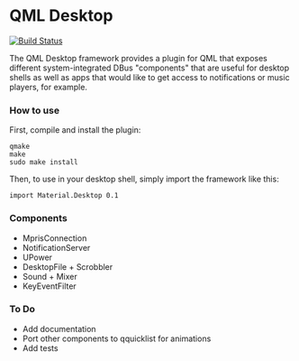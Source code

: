 QML Desktop
=====================

[![Build Status](https://travis-ci.org/papyros/qml-desktop.svg?branch=master)](https://travis-ci.org/papyros/qml-desktop)

The QML Desktop framework provides a plugin for QML that exposes different system-integrated DBus "components" that are useful for desktop shells as well as apps that would like to get access to notifications or music players, for example.

### How to use

First, compile and install the plugin:

    qmake
    make
    sudo make install

Then, to use in your desktop shell, simply import the framework like this:

    import Material.Desktop 0.1

### Components
 - MprisConnection
 - NotificationServer
 - UPower
 - DesktopFile + Scrobbler
 - Sound + Mixer
 - KeyEventFilter
 
### To Do
 - Add documentation
 - Port other components to qquicklist for animations
 - Add tests
